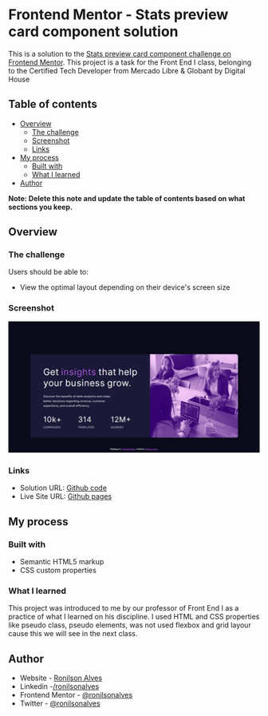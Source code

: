 # Frontend Mentor - Stats preview card component solution

This is a solution to the [Stats preview card component challenge on Frontend Mentor](https://www.frontendmentor.io/challenges/stats-preview-card-component-8JqbgoU62). This project is a task for the Front End I class, belonging to the Certified Tech Developer from Mercado Libre & Globant by Digital House

## Table of contents

- [Overview](#overview)
  - [The challenge](#the-challenge)
  - [Screenshot](#screenshot)
  - [Links](#links)
- [My process](#my-process)
  - [Built with](#built-with)
  - [What I learned](#what-i-learned)
- [Author](#author)

**Note: Delete this note and update the table of contents based on what sections you keep.**

## Overview

### The challenge

Users should be able to:

- View the optimal layout depending on their device's screen size

### Screenshot

![](./screenshot.jpeg)


### Links

- Solution URL: [Github code](https://github.com/ronilsonalves/frontendmentor/stats-preview-card-component)
- Live Site URL: [Github pages](https://ronilsonalves.github.io/frontendmentor/stats-preview-card-component/)

## My process

### Built with

- Semantic HTML5 markup
- CSS custom properties

### What I learned

This project was introduced to me by our professor of Front End I as a practice of what I learned on his discipline. I used HTML and CSS properties like pseudo class, pseudo elements, was not used flexbox and grid layour cause this we will see in the next class.


## Author

- Website - [Ronilson Alves](https://github.com/ronilsonalves)
- Linkedin -[/ronilsonalves](https://linkedin.com/in/ronilsonalves)
- Frontend Mentor - [@ronilsonalves](https://www.frontendmentor.io/profile/ronilsonalves)
- Twitter - [@ronilsonalves](https://www.twitter.com/ronilsonalves)


